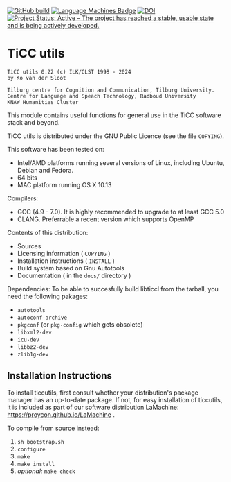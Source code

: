 [![GitHub build](https://github.com/LanguageMachines/ticcutils/actions/workflows/ticcutils.yml/badge.svg?branch=master)](https://github.com/LanguageMachines/ticcutils/actions/)
[![Language Machines Badge](http://applejack.science.ru.nl/lamabadge.php/ticcutils)](http://applejack.science.ru.nl/languagemachines/)
[![DOI](https://zenodo.org/badge/9028755.svg)](https://zenodo.org/badge/latestdoi/9028755)
[![Project Status: Active – The project has reached a stable, usable state and is being actively developed.](https://www.repostatus.org/badges/latest/active.svg)](https://www.repostatus.org/#active)

TiCC utils
==============

    TiCC utils 0.22 (c) ILK/CLST 1998 - 2024
    by Ko van der Sloot

    Tilburg centre for Cognition and Communication, Tilburg University.
    Centre for Language and Speach Technology, Radboud University
    KNAW Humanities Cluster

This module contains useful functions for general use in the TiCC software
stack and beyond.

TiCC utils is distributed under the GNU Public Licence (see the file ``COPYING``).

This software has been tested on:
- Intel/AMD platforms running several versions of Linux, including Ubuntu,
  Debian and Fedora.
- 64 bits
- MAC platform running OS X 10.13

Compilers:
- GCC (4.9 - 7.0). It is highly recommended to upgrade to at least GCC 5.0
- CLANG. Preferrable a recent version which supports OpenMP

Contents of this distribution:
- Sources
- Licensing information ( ``COPYING`` )
- Installation instructions ( ``INSTALL`` )
- Build system based on Gnu Autotools
- Documentation ( in the ``docs/`` directory )

Dependencies:
To be able to succesfully build libticcl from the tarball, you need the
following pakages:
- ``autotools``
- ``autoconf-archive``
- ``pkgconf`` (or ``pkg-config`` which gets obsolete)
- ``libxml2-dev``
- ``icu-dev``
- ``libbz2-dev``
- ``zlib1g-dev``

Installation Instructions
--------------------------------

To install ticcutils, first consult whether your distribution's package manager
has an up-to-date package.  If not, for easy installation of ticcutils, it is
included as part of our software distribution LaMachine:
https://proycon.github.io/LaMachine .

To compile from source instead:
1. ``sh bootstrap.sh``
2. ``configure``
3. ``make``
4. ``make install``
5. *optional:* ``make check``
